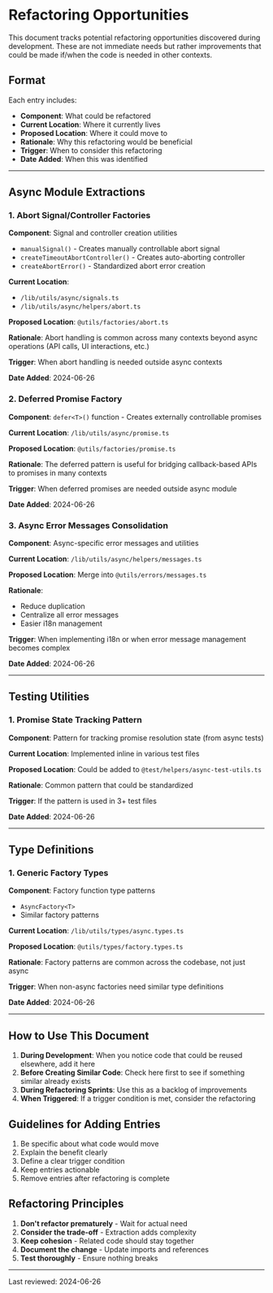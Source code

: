 # Refactoring Opportunities

This document tracks potential refactoring opportunities discovered during development. These are not immediate needs but rather improvements that could be made if/when the code is needed in other contexts.

## Format

Each entry includes:

- **Component**: What could be refactored
- **Current Location**: Where it currently lives
- **Proposed Location**: Where it could move to
- **Rationale**: Why this refactoring would be beneficial
- **Trigger**: When to consider this refactoring
- **Date Added**: When this was identified

---

## Async Module Extractions

### 1. Abort Signal/Controller Factories

**Component**: Signal and controller creation utilities

- `manualSignal()` - Creates manually controllable abort signal
- `createTimeoutAbortController()` - Creates auto-aborting controller
- `createAbortError()` - Standardized abort error creation

**Current Location**:

- `/lib/utils/async/signals.ts`
- `/lib/utils/async/helpers/abort.ts`

**Proposed Location**: `@utils/factories/abort.ts`

**Rationale**: Abort handling is common across many contexts beyond async operations (API calls, UI interactions, etc.)

**Trigger**: When abort handling is needed outside async contexts

**Date Added**: 2024-06-26

### 2. Deferred Promise Factory

**Component**: `defer<T>()` function - Creates externally controllable promises

**Current Location**: `/lib/utils/async/promise.ts`

**Proposed Location**: `@utils/factories/promise.ts`

**Rationale**: The deferred pattern is useful for bridging callback-based APIs to promises in many contexts

**Trigger**: When deferred promises are needed outside async module

**Date Added**: 2024-06-26

### 3. Async Error Messages Consolidation

**Component**: Async-specific error messages and utilities

**Current Location**: `/lib/utils/async/helpers/messages.ts`

**Proposed Location**: Merge into `@utils/errors/messages.ts`

**Rationale**:

- Reduce duplication
- Centralize all error messages
- Easier i18n management

**Trigger**: When implementing i18n or when error message management becomes complex

**Date Added**: 2024-06-26

---

## Testing Utilities

### 1. Promise State Tracking Pattern

**Component**: Pattern for tracking promise resolution state (from async tests)

**Current Location**: Implemented inline in various test files

**Proposed Location**: Could be added to `@test/helpers/async-test-utils.ts`

**Rationale**: Common pattern that could be standardized

**Trigger**: If the pattern is used in 3+ test files

**Date Added**: 2024-06-26

---

## Type Definitions

### 1. Generic Factory Types

**Component**: Factory function type patterns

- `AsyncFactory<T>`
- Similar factory patterns

**Current Location**: `/lib/utils/types/async.types.ts`

**Proposed Location**: `@utils/types/factory.types.ts`

**Rationale**: Factory patterns are common across the codebase, not just async

**Trigger**: When non-async factories need similar type definitions

**Date Added**: 2024-06-26

---

## How to Use This Document

1. **During Development**: When you notice code that could be reused elsewhere, add it here
2. **Before Creating Similar Code**: Check here first to see if something similar already exists
3. **During Refactoring Sprints**: Use this as a backlog of improvements
4. **When Triggered**: If a trigger condition is met, consider the refactoring

## Guidelines for Adding Entries

1. Be specific about what code would move
2. Explain the benefit clearly
3. Define a clear trigger condition
4. Keep entries actionable
5. Remove entries after refactoring is complete

## Refactoring Principles

1. **Don't refactor prematurely** - Wait for actual need
2. **Consider the trade-off** - Extraction adds complexity
3. **Keep cohesion** - Related code should stay together
4. **Document the change** - Update imports and references
5. **Test thoroughly** - Ensure nothing breaks

---

Last reviewed: 2024-06-26
